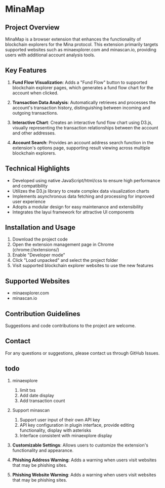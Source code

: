 # MinaMap

## Project Overview

MinaMap is a browser extension that enhances the functionality of blockchain explorers for the Mina protocol. This extension primarily targets supported websites such as minaexplorer.com and minascan.io, providing users with additional account analysis tools.

## Key Features

1. **Fund Flow Visualization**: Adds a "Fund Flow" button to supported blockchain explorer pages, which generates a fund flow chart for the account when clicked.

2. **Transaction Data Analysis**: Automatically retrieves and processes the account's transaction history, distinguishing between incoming and outgoing transactions.

3. **Interactive Chart**: Creates an interactive fund flow chart using D3.js, visually representing the transaction relationships between the account and other addresses.

4. **Account Search**: Provides an account address search function in the extension's options page, supporting result viewing across multiple blockchain explorers.


## Technical Highlights

- Developed using native JavaScript/html/css to ensure high performance and compatibility
- Utilizes the D3.js library to create complex data visualization charts
- Implements asynchronous data fetching and processing for improved user experience
- Adopts a modular design for easy maintenance and extensibility
- Integrates the layui framework for attractive UI components

## Installation and Usage

1. Download the project code
2. Open the extension management page in Chrome (chrome://extensions/)
3. Enable "Developer mode"
4. Click "Load unpacked" and select the project folder
5. Visit supported blockchain explorer websites to use the new features

## Supported Websites

- minaexplorer.com
- minascan.io

## Contribution Guidelines

Suggestions and code contributions to the project are welcome. 


## Contact

For any questions or suggestions, please contact us through GitHub Issues.


## todo

1. minaexplore
    1. limit txs
    2. Add date display
    3. Add transaction count

2. Support minascan
    1. Support user input of their own API key
    2. API key configuration in plugin interface, provide editing functionality, display with asterisks
    3. Interface consistent with minaexplore display

3. **Customizable Settings**: Allows users to customize the extension's functionality and appearance.

4. **Phishing Address Warning**: Adds a warning when users visit websites that may be phishing sites.

5. **Phishing Website Warning**: Adds a warning when users visit websites that may be phishing sites.


